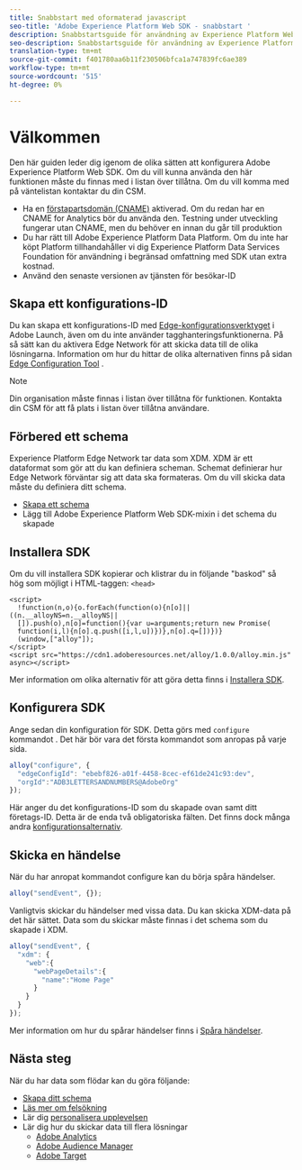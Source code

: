 ```yaml
---
title: Snabbstart med oformaterad javascript
seo-title: 'Adobe Experience Platform Web SDK - snabbstart '
description: Snabbstartsguide för användning av Experience Platform Web SDK för att samla in data
seo-description: Snabbstartsguide för användning av Experience Platform Web SDK för att samla in data
translation-type: tm+mt
source-git-commit: f401780aa6b11f230506bfca1a747839fc6ae389
workflow-type: tm+mt
source-wordcount: '515'
ht-degree: 0%

---
```



# Välkommen

Den här guiden leder dig igenom de olika sätten att konfigurera Adobe Experience Platform Web SDK. Om du vill kunna använda den här funktionen måste du finnas med i listan över tillåtna. Om du vill komma med på väntelistan kontaktar du din CSM.

- Ha en [förstapartsdomän (CNAME)](https://docs.adobe.com/content/help/en/core-services/interface/ec-cookies/cookies-first-party.html) aktiverad. Om du redan har en CNAME for Analytics bör du använda den. Testning under utveckling fungerar utan CNAME, men du behöver en innan du går till produktion
- Du har rätt till Adobe Experience Platform Data Platform.  Om du inte har köpt Platform tillhandahåller vi dig Experience Platform Data Services Foundation för användning i begränsad omfattning med SDK utan extra kostnad.
- Använd den senaste versionen av tjänsten för besökar-ID

## Skapa ett konfigurations-ID

Du kan skapa ett konfigurations-ID med [Edge-konfigurationsverktyget](../fundamentals/edge-configuration.md) i Adobe Launch, även om du inte använder tagghanteringsfunktionerna. På så sätt kan du aktivera Edge Network för att skicka data till de olika lösningarna. Information om hur du hittar de olika alternativen finns på sidan [Edge Configuration Tool](../fundamentals/edge-configuration.md) .

>[!NOTE]
>
>Din organisation måste finnas i listan över tillåtna för funktionen. Kontakta din CSM för att få plats i listan över tillåtna användare.

## Förbered ett schema

Experience Platform Edge Network tar data som XDM. XDM är ett dataformat som gör att du kan definiera scheman. Schemat definierar hur Edge Network förväntar sig att data ska formateras. Om du vill skicka data måste du definiera ditt schema.

- [Skapa ett schema](../../xdm/tutorials/create-schema-ui.md)
- Lägg till Adobe Experience Platform Web SDK-mixin i det schema du skapade

## Installera SDK

Om du vill installera SDK kopierar och klistrar du in följande &quot;baskod&quot; så hög som möjligt i HTML-taggen: `<head>`

```markup
<script>
  !function(n,o){o.forEach(function(o){n[o]||((n.__alloyNS=n.__alloyNS||
  []).push(o),n[o]=function(){var u=arguments;return new Promise(
  function(i,l){n[o].q.push([i,l,u])})},n[o].q=[])})}
  (window,["alloy"]);
</script>
<script src="https://cdn1.adoberesources.net/alloy/1.0.0/alloy.min.js" async></script>
```

Mer information om olika alternativ för att göra detta finns i [Installera SDK](../fundamentals/installing-the-sdk.md).

## Konfigurera SDK

Ange sedan din konfiguration för SDK. Detta görs med `configure` kommandot . Det här bör vara det första kommandot som anropas på varje sida.

```javascript
alloy("configure", {
  "edgeConfigId": "ebebf826-a01f-4458-8cec-ef61de241c93:dev",
  "orgId":"ADB3LETTERSANDNUMBERS@AdobeOrg"
});
```

Här anger du det konfigurations-ID som du skapade ovan samt ditt företags-ID. Detta är de enda två obligatoriska fälten. Det finns dock många andra [konfigurationsalternativ](../fundamentals/configuring-the-sdk.md).

## Skicka en händelse

När du har anropat kommandot configure kan du börja spåra händelser.

```javascript
alloy("sendEvent", {});
```

Vanligtvis skickar du händelser med vissa data. Du kan skicka XDM-data på det här sättet. Data som du skickar måste finnas i det schema som du skapade i XDM.

```javascript
alloy("sendEvent", {
  "xdm": {
    "web":{
      "webPageDetails":{
        "name":"Home Page"
      }
    }
  }
});
```

Mer information om hur du spårar händelser finns i [Spåra händelser](../fundamentals/tracking-events.md).

## Nästa steg

När du har data som flödar kan du göra följande:

- [Skapa ditt schema](https://docs.adobe.com/content/help/en/experience-platform/xdm/schema/composition.html)
- [Läs mer om felsökning](../fundamentals/debugging.md)
- Lär dig [personalisera upplevelsen](../fundamentals/rendering-personalization-content.md)
- Lär dig hur du skickar data till flera lösningar
   - [Adobe Analytics](../solution-specific/analytics/analytics-overview.md)
   - [Adobe Audience Manager](../solution-specific/audience-manager/audience-manager-overview.md)
   - [Adobe Target](../solution-specific/target/target-overview.md)
